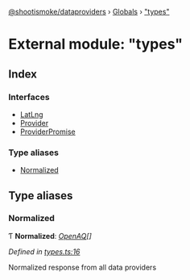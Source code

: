 [@shootismoke/dataproviders](../README.md) › [Globals](../globals.md) › ["types"](_types_.md)

# External module: "types"

## Index

### Interfaces

* [LatLng](../interfaces/_types_.latlng.md)
* [Provider](../interfaces/_types_.provider.md)
* [ProviderPromise](../interfaces/_types_.providerpromise.md)

### Type aliases

* [Normalized](_types_.md#normalized)

## Type aliases

###  Normalized

Ƭ **Normalized**: *[OpenAQ](_util_openaq_.md#openaq)[]*

*Defined in [types.ts:16](https://github.com/shootismoke/common/blob/092361a/packages/dataproviders/src/types.ts#L16)*

Normalized response from all data providers
